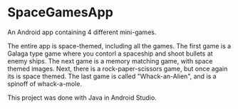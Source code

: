 # SpaceGamesApp
An Android app containing 4 different mini-games.

The entire app is space-themed, including all the games. The first game is a Galaga type game where you contorl a spaceship and shoot bullets at enemy ships. The next game is a memory matching game, with space themed images. Next, there is a rock-paper-scissors game, but once again its is space themed. The last game is called "Whack-an-Alien", and is a spinoff of whack-a-mole.

This project was done with Java in Android Studio.

